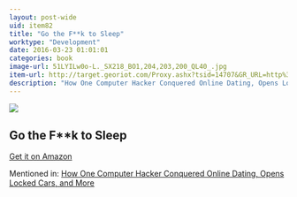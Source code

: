 ```yaml
---
layout: post-wide
uid: item82
title: "Go the F**k to Sleep"
worktype: "Development"
date: 2016-03-23 01:01:01
categories: book
image-url: 51LYILw0o-L._SX218_BO1,204,203,200_QL40_.jpg
item-url: http://target.georiot.com/Proxy.ashx?tsid=14707&GR_URL=http%3A%2F%2Fwww.amazon.com%2FGo-F-Sleep-Adam-Mansbach%2Fdp%2F1617750255%2F
description: "How One Computer Hacker Conquered Online Dating, Opens Locked Cars, and More"
---
```

<a href="http://target.georiot.com/Proxy.ashx?tsid=14707&GR_URL=http%3A%2F%2Fwww.amazon.com%2FGo-F-Sleep-Adam-Mansbach%2Fdp%2F1617750255%2F" target="blank"><img src="../../../../img/thumbs/51LYILw0o-L._SX218_BO1,204,203,200_QL40_.jpg" class="prod-img"></a>
<h2>Go the F**k to Sleep</h2>
<p><a href="http://target.georiot.com/Proxy.ashx?tsid=14707&GR_URL=http%3A%2F%2Fwww.amazon.com%2FGo-F-Sleep-Adam-Mansbach%2Fdp%2F1617750255%2F" target="blank">Get it on Amazon</a><p>
<p>Mentioned in: <a href="http://fourhourworkweek.com/2015/05/02/samy-kamkar/" target="blank">How One Computer Hacker Conquered Online Dating, Opens Locked Cars, and More</a></p>
